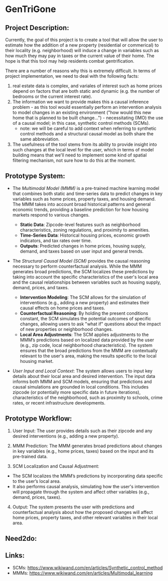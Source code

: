 # GenTriGone

## Project Description:

Currently, the goal of this project is to create a tool that will allow the user to estimate how the addition of a new property (residential or commerical) to their locality (e.g. neighborhood) will induce a change in variables such as how much they may pay in taxes or the current value of their home. The hope is that this tool may help residents combat gentrification.

There are a number of reasons why this is extremely difficult. In terms of project implementation, we need to deal with the following facts:

1. real estate data is complex, and variales of interest such as home prices depend on factors that are both static and dynamic (e.g. the number of bedrooms or the current interest rate).
2. The information we want to provide makes this a causal inference problem - as this tool would essentially perform an intervention analysis to model changes in an existing environment ("how would this new home that is planned to be built change...") - necessitating (IMO) the use of a causal model; in this case, synthetic control methods (SCMs).
   * note: we will be careful to add context
    when referring to synthetic control methods and a structural causal model as both share the same abbreviation.
4. The usefulness of the tool stems from its ability to provide insight into such changes at the local level for the user, which in terms of model building means that we'll need to implement some kind of spatial filtering mechanism, not sure how to do this at the moment.

## Prototype System:


- The *Multimodal Model (MMM)* is a pre-trained machine learning model that combines both static and time-series data to predict changes in key variables such as home prices, property taxes, and housing demand. The MMM takes into account broad historical patterns and general economic trends, providing a baseline prediction for how housing markets respond to various changes.

  - **Static Data**: Zipcode-level features such as neighborhood characteristics, zoning regulations, and proximity to amenities.
  - **Time-Series Data**: Historical housing prices, economic growth indicators, and tax rates over time.
  - **Outputs**: Predicted changes in home prices, housing supply, demand, and taxes based on user input and general trends.

- The *Structural Causal Model (SCM)* provides the causal reasoning necessary to perform counterfactual analysis. While the MMM generates broad predictions, the SCM localizes these predictions by taking into account the specific characteristics of the user's local area and the causal relationships between variables such as housing supply, demand, prices, and taxes.

  - **Intervention Modeling**: The SCM allows for the simulation of interventions (e.g., adding a new property) and estimates their causal effects on home prices and taxes.
  - **Counterfactual Reasoning**: By holding the present conditions constant, the SCM simulates the potential outcomes of specific changes, allowing users to ask "what if" questions about the impact of new properties or neighborhood changes.
  - **Local Area Adjustments**: The SCM applies adjustments to the MMM’s predictions based on localized data provided by the user (e.g., zip code, local neighborhood characteristics). The system ensures that the broad predictions from the MMM are contextually relevant to the user's area, making the results specific to the local housing market.

- *User Input and Local Context*: The system allows users to input key details about their local area and desired intervention. The input data informs both MMM and SCM models, ensuring that predictions and causal simulations are grounded in local conditions. This includes zipcode (or potentially more specific data in future iterations), characteristics of the neighborhood, such as proximity to schools, crime rates, or recent infrastructure developments.

## Prototype Workflow:

1. User Input: The user provides details such as their zipcode and any desired interventions (e.g., adding a new property).

2. MMM Prediction: The MMM generates broad predictions about changes in key variables (e.g., home prices, taxes) based on the input and its pre-trained data.

3. SCM Localization and Causal Adjustment:

- The SCM localizes the MMM’s predictions by incorporating data specific to the user’s local area.
- It also performs causal analysis, simulating how the user's intervention will propagate through the system and affect other variables (e.g., demand, prices, taxes).

4. Output: The system presents the user with predictions and counterfactual analysis about how the proposed changes will affect home prices, property taxes, and other relevant variables in their local area.

## Need2do:

## Links:

- SCMs: https://www.wikiwand.com/en/articles/Synthetic_control_method
- MMMs: https://www.wikiwand.com/en/articles/Multimodal_learning
